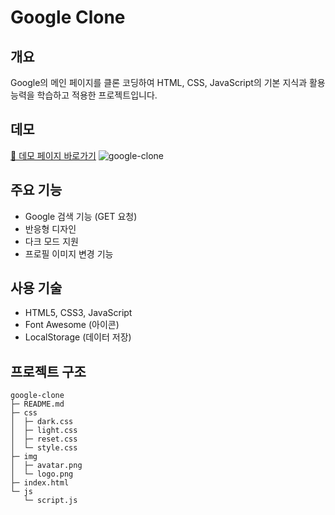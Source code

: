# Google Clone

## 개요
Google의 메인 페이지를 클론 코딩하여 HTML, CSS, JavaScript의 기본 지식과 활용 능력을 학습하고 적용한 프로젝트입니다.

## 데모
[🔗 데모 페이지 바로가기](https://imwisdomh.github.io/google-clone/) 
![google-clone](https://github.com/user-attachments/assets/5c2cbb36-b483-48bd-ba10-6ea9586428ed)

## 주요 기능
- Google 검색 기능 (GET 요청)
- 반응형 디자인
- 다크 모드 지원
- 프로필 이미지 변경 기능

## 사용 기술
- HTML5, CSS3, JavaScript
- Font Awesome (아이콘)
- LocalStorage (데이터 저장)

## 프로젝트 구조
```
google-clone
├─ README.md
├─ css
│  ├─ dark.css
│  ├─ light.css
│  ├─ reset.css
│  └─ style.css
├─ img
│  ├─ avatar.png
│  └─ logo.png
├─ index.html
└─ js
   └─ script.js
```
